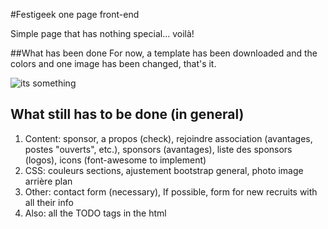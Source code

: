#Festigeek one page front-end

Simple page that has nothing special... voilà!

##What has been done 
For now, a template has been downloaded and the colors and one image has been changed, that's it.

![its something](http://weknowmemes.com/wp-content/uploads/2013/03/its-something-meme.png "its something")

## What still has to be done (in general)

1. Content: sponsor, a propos (check), rejoindre association (avantages, postes "ouverts", etc.), sponsors (avantages), liste des sponsors (logos), icons (font-awesome to implement)
2. CSS: couleurs sections, ajustement bootstrap general, photo image arrière plan
3. Other: contact form (necessary), If possible, form for new recruits with all their info
4. Also: all the TODO tags in the html
